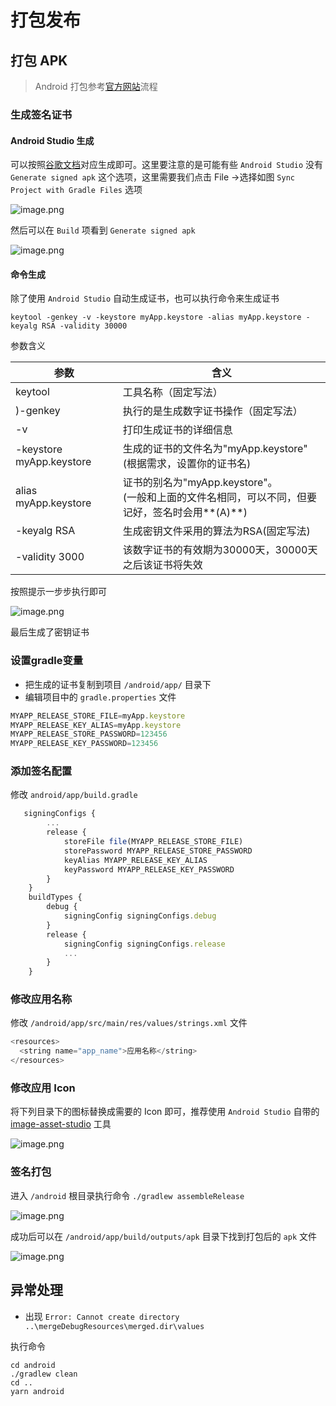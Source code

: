 # 打包发布

## 打包 APK

> Android 打包参考[官方网站](https://reactnative.cn/docs/signed-apk-android)流程

### 生成签名证书

#### Android Studio 生成
可以按照[谷歌文档](https://developer.android.com/studio/publish/app-signing?hl=zh-cn#generate-key)对应生成即可。这里要注意的是可能有些 `Android Studio` 没有 `Generate signed apk` 这个选项，这里需要我们点击 File ->选择如图 `Sync Project with Gradle Files` 选项

![image.png](../images/pack/image.png)

然后可以在 `Build` 项看到 `Generate signed apk`

![image.png](../images/pack/image1.png)

#### 命令生成

除了使用 `Android Studio` 自动生成证书，也可以执行命令来生成证书

```shell
keytool -genkey -v -keystore myApp.keystore -alias myApp.keystore -keyalg RSA -validity 30000
```

参数含义

| 参数 | 含义 |
| --- | --- |
| keytool  | 工具名称（固定写法） |
| )-genkey | 执行的是生成数字证书操作（固定写法） |
| -v | 打印生成证书的详细信息 |
| -keystore myApp.keystore | 生成的证书的文件名为"myApp.keystore"(根据需求，设置你的证书名) |
| alias myApp.keystore | 证书的别名为"myApp.keystore"。<br />(一般和上面的文件名相同，可以不同，但要记好，签名时会用**(A)**) |
| -keyalg RSA | 生成密钥文件采用的算法为RSA(固定写法) |
| -validity 3000 | 该数字证书的有效期为30000天，30000天之后该证书将失效 |


按照提示一步步执行即可

![image.png](../images/pack/image2.png)

最后生成了密钥证书

### 设置gradle变量


- 把生成的证书复制到项目 `/android/app/` 目录下
- 编辑项目中的 `gradle.properties` 文件

```javascript
MYAPP_RELEASE_STORE_FILE=myApp.keystore
MYAPP_RELEASE_KEY_ALIAS=myApp.keystore
MYAPP_RELEASE_STORE_PASSWORD=123456
MYAPP_RELEASE_KEY_PASSWORD=123456
```

### 添加签名配置

修改 `android/app/build.gradle`

```javascript
   signingConfigs {
        ...
        release {
            storeFile file(MYAPP_RELEASE_STORE_FILE)
            storePassword MYAPP_RELEASE_STORE_PASSWORD
            keyAlias MYAPP_RELEASE_KEY_ALIAS
            keyPassword MYAPP_RELEASE_KEY_PASSWORD
        }
    }
    buildTypes {
        debug {
            signingConfig signingConfigs.debug
        }
        release {
            signingConfig signingConfigs.release
          	...
        }
    }
```

### 修改应用名称

修改 `/android/app/src/main/res/values/strings.xml` 文件

```javascript
<resources>
  <string name="app_name">应用名称</string>
</resources>
```
### 修改应用 Icon
将下列目录下的图标替换成需要的 Icon 即可，推荐使用 `Android Studio` 自带的  [image-asset-studio](https://developer.android.com/studio/write/image-asset-studio) 工具

![image.png](../images/pack/image3.png)

### 签名打包
进入 `/android` 根目录执行命令 `./gradlew assembleRelease`

![image.png](../images/pack/image4.png)

成功后可以在 `/android/app/build/outputs/apk` 目录下找到打包后的 `apk` 文件

![image.png](../images/pack/image5.png)

## 异常处理

- 出现  `Error: Cannot create directory ..\mergeDebugResources\merged.dir\values`

执行命令
```shell
cd android
./gradlew clean
cd .. 
yarn android
```
